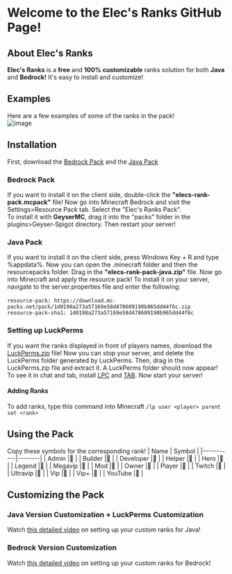 # Welcome to the **Elec's Ranks GitHub Page!**

## About **Elec's Ranks** 
**Elec's Ranks**  is a **free** and **100% customizable** ranks solution for both **Java** and **Bedrock!** It's easy to install and customize!
## Examples
Here are a few examples of some of the ranks in the pack! <br>
![image](https://github.com/ElecYT/elec-custom-ranks/assets/150059318/9fbbd3da-d6d0-4f1c-ab05-587068e29653)

## Installation
First, download the [Bedrock Pack](https://github.com/ElecYT/elec-custom-ranks/tree/main/bedrock-pack) and the [Java Pack](https://github.com/ElecYT/elec-custom-ranks/tree/main/java-pack)

### Bedrock Pack 
If you want to install it on the client side, double-click the **"elecs-rank-pack.mcpack"** file! Now go into Minecraft Bedrock and visit the Settings>Resource Pack tab. Select the "Elec's Ranks Pack". <br>
To install it with **GeyserMC**, drag it into the "packs" folder in the plugins>Geyser-Spigot directory. Then restart your server!

### Java Pack
If you want to install it on the client side, press Windows Key + R and type %appdata%. Now you can open the .minecraft folder and then the resourcepacks folder. Drag in the **"elecs-rank-pack-java.zip"** file. Now go into Minecraft and apply the resource pack! <be>
To install it on your server, navigate to the server.properties file and enter the following: <br>
<br>
``resource-pack: https://download.mc-packs.net/pack/1d0198a273a57169e58d478609190b965dd44f6c.zip`` <br>
``resource-pack-sha1: 1d0198a273a57169e58d478609190b965dd44f6c`` 
<br>

### Setting up LuckPerms
If you want the ranks displayed in front of players names, download the [LuckPerms.zip](https://github.com/ElecYT/elec-custom-ranks/tree/main/LuckPerms) file! Now you can stop your server, and delete the LuckPerms folder generated by LuckPerms. Then, drag in the LuckPerms.zip file and extract it. A LuckPerms folder should now appear! To see it in chat and tab, install [LPC](https://www.spigotmc.org/resources/lpc-chat-formatter-1-7-10-1-20.68965/) and [TAB](https://www.spigotmc.org/resources/tab-1-5-1-20-6.57806/). Now start your server! 
#### Adding Ranks
To add ranks, type this command into Minecraft ``/lp user <player> parent set <rank>``
## Using the Pack
Copy these symbols for the corresponding rank!
| Name      | Symbol |
|-----------|--------|
| Admin     |       |
| Builder   |       |
| Developer |       |
| Helper    |       |
| Hero      |       |
| Legend    |       |
| Megavip   |       |
| Mod       |       |
| Owner     |       |
| Player    |       |
| Twitch    |       |
| Ultravip  |       |
| Vip       |       |
| Vip+      |       |
| YouTube   |       |
## Customizing the Pack
### Java Version Customization + LuckPerms Customization
Watch [this detailed video](https://youtu.be/U12ve5kCDfQ?si=Vl3MFGdH3c5RcS87) on setting up your custom ranks for Java!
### Bedrock Version Customization
Watch [this detailed video]() on setting up your custom ranks for Bedrock!
